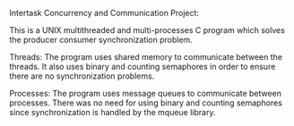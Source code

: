 Intertask Concurrency and Communication Project:

This is a UNIX multithreaded and multi-processes C program which solves the producer consumer synchronization problem. 

Threads: 
The program uses shared memory to communicate between the threads. It also uses binary and counting semaphores in order to ensure there are no synchronization problems. 

Processes: 
The program uses message queues to communicate between processes. There was no need for using binary and counting semaphores since synchronization is handled by the mqueue library.

